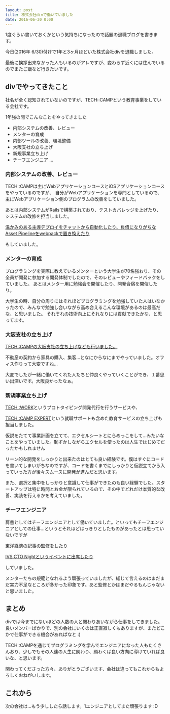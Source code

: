 ```yaml
---
layout: post
title: 株式会社divで働いていました
date: 2016-06-30 0:00
---
```


1度ぐらい書いておくかという気持ちになったので話題の退職ブログを書きます。

今日(2016年 6/30)付けで1年と3ヶ月ほどいた株式会社divを退職しました。

最後に挨拶出来なかった人もいるのがアレですが、変わらず近くには住んでいるのでまたご飯など行きたいです。

## divでやってきたこと

社名が全く認知されていないのですが、TECH::CAMPという教育事業をしている会社です。

1年強の間でこんなことをやってきました

- 内部システムの改善、レビュー
- メンターの育成
- 内部ツールの改善、環境整備
- 大阪支社の立ち上げ
- 新規事業立ち上げ
- チーフエンジニア
...

### 内部システムの改善、レビュー

TECH::CAMPは主にWebアプリケーションコースとiOSアプリケーションコースをやっているのですが、
自分がWebアプリケーションを専門としているので、主にWebアプリケーション側のプログラムの改善をしていました。

あとは内部システムがRailsで構築されており、テストカバレッジを上げたり、システムの改修を担当しました。

[温かみのある主導デプロイをチャットから自動化したり、負債になりがちなAsset Pipelineをwebpackで置き換えたり](http://qiita.com/takashi/items/38c37df8fb94f147dae4)

もしていました。

### メンターの育成

プログラミングを実際に教えているメンターという大学生が70名強おり、その全員が開発に参加する開発体制でしたので、そのレビューやフィードバックをしていました。
あとはメンター用に勉強会を開催したり、開発合宿を開催したり。

大学生の時、自分の周りにはそれほどプログラミングを勉強していた人はいなかったので、みんなで勉強し合いながら高め合えるこんな環境があるのは最高だな、と思いました。
それぞれの技術向上にそれなりには貢献できたかな、と思ってます。

### 大阪支社の立ち上げ

[TECH::CAMPの大阪支社の立ち上げなども行いました。](http://blog.tech-camp.in/?p=414)

不動産の契約から家具の購入、集客...となにからなにまでやっていました。オフィス作りって大変ですね...

大変でしたが一緒に働いてくれた人たちと仲良くやっていくことができ、１番思い出深いです。大阪良かったなぁ。

### 新規事業立ち上げ

[TECH::WORK](https://tech-work.in/)というプロトタイピング開発代行を行うサービスや、

[TECH::CAMP EXPERT](http://tech-camp.in/expert)という就職サポートも含めた教育サービスの立ち上げも担当しました。

仮説をたてて事業計画を立てて、エクセルシートとにらめっこをして...みたいなことをやっていました。恥ずかしながらエクセルを使ったのは人生ではじめてだったかもしれません

リーン的な開発をしっかりと出来たのはとても良い経験です。僕はすぐにコードを書いてしまいがちなのですが、コードを書くまでにしっかりと仮説立てから入っていった方が後々スムースに開発が進んだと思います。

また、選択と集中をしっかりと意識して仕事ができたのも良い経験でした。スタートアップは特に時間とお金が限られているので、その中でどれだけ本質的な改善、実装を行えるかを考えていました。

### チーフエンジニア

肩書としてはチーフエンジニアとして働いていました。といってもチーフエンジニアとしての仕事...というとそれほどはっきりとしたものがあったとは思っていないですが

[東洋経済の記事の監修をしたり](http://store.toyokeizai.net/magazine/toyo/20160516/)

[IVS CTO Nightというイベントに出席したり](http://www.infinityventures.com/ivs/cto/)

していました。

メンターたちの規範となれるよう頑張っていましたが、総じて言えるのはまだまだ実力不足なところが多かった印象です。あと監修とかはまだやるもんじゃないと思いました。

## まとめ

divでは今までにないほどの人数の人と関わりあいながら仕事をしてきました。
良いメンバーばかりで、別の会社にいくのは正直寂しくもありますが、またどこかで仕事ができる機会があればなと :)

TECH::CAMPを通じてプログラミングを学んでエンジニアになった人もたくさんおり、少しでもその人達の人生に関わり、願わくば良い方向に導けていれば良いな、と思います。

関わってくださった方々、ありがとうございます、会社は違ってもこれからもよろしくおねがいします。

## これから

次の会社は...もう少ししたら話します。1エンジニアとしてまた頑張ります :D
